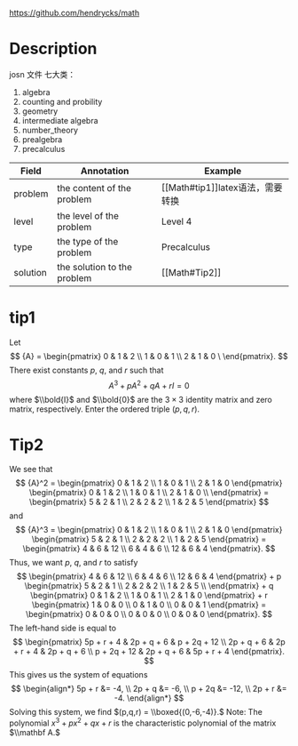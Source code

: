 https://github.com/hendrycks/math
# Description
josn 文件
七大类：
1. algebra
2. counting and probility
3. geometry
4. intermediate algebra
5. number_theory
6. prealgebra
7. precalculus

| Field    | Annotation                  | Example                   |
| -------- | --------------------------- | ------------------------- |
| problem  | the content of the problem  | [[Math#tip1]]latex语法，需要转换 |
| level    | the level of the problem    | Level 4                   |
| type     | the type of the problem     | Precalculus               |
| solution | the solution to the problem | [[Math#Tip2]]             |
# tip1
Let
$$
{A} = 
\begin{pmatrix}
0 & 1 & 2 \\
1 & 0 & 1 \\
2 & 1 & 0 \
\end{pmatrix}.
$$
There exist constants $p$, $q$, and $r$ such that
\
$$
{A}^3 + p {A}^2 + q {A} + r {I} = {0}
$$
where $\\bold{I}$ and $\\bold{0}$ are the $3\times3$ identity matrix and zero matrix, respectively.  Enter the ordered triple $(p,q,r).$
# Tip2
We see that
$$
{A}^2 = 
\begin{pmatrix} 
0 & 1 & 2 \\
1 & 0 & 1 \\
2 & 1 & 0 
\end{pmatrix} 
\begin{pmatrix} 
0 & 1 & 2 \\
1 & 0 & 1 \\
2 & 1 & 0 \\
\end{pmatrix} = 
\begin{pmatrix} 
5 & 2 & 1 \\
2 & 2 & 2 \\
1 & 2 & 5 
\end{pmatrix}
$$
and
$$
{A}^3 = 
\begin{pmatrix}
0 & 1 & 2 \\
1 & 0 & 1 \\
2 & 1 & 0 
\end{pmatrix} 
\begin{pmatrix} 
5 & 2 & 1 \\
2 & 2 & 2 \\
1 & 2 & 5 
\end{pmatrix} = 
\begin{pmatrix} 
4 & 6 & 12 \\
6 & 4 & 6 \\
12 & 6 & 4 
\end{pmatrix}.
$$Thus, we want $p$, $q$, and $r$ to satisfy
$$
\begin{pmatrix} 
4 & 6 & 12 \\
6 & 4 & 6 \\
12 & 6 & 4 
\end{pmatrix} +
p \begin{pmatrix} 
5 & 2 & 1 \\
2 & 2 & 2 \\
1 & 2 & 5 \\
\end{pmatrix} +
q \begin{pmatrix}
0 & 1 & 2 \\
1 & 0 & 1 \\
2 & 1 & 0 
\end{pmatrix} + 
r \begin{pmatrix} 
1 & 0 & 0 \\
0 & 1 & 0 \\
0 & 0 & 1 
\end{pmatrix} = 
\begin{pmatrix} 
0 & 0 & 0 \\
0 & 0 & 0 \\
0 & 0 & 0 
\end{pmatrix}.
$$The left-hand side is equal to
$$
\begin{pmatrix} 
5p + r + 4 & 2p + q + 6 & p + 2q + 12 \\
2p + q + 6 & 2p + r + 4 & 2p + q + 6 \\
p + 2q + 12 & 2p + q + 6 & 5p + r + 4 
\end{pmatrix}.
$$This gives us the system of equations
$$
\begin{align*}
5p + r &= -4, \\
2p + q &= -6, \\
p + 2q &= -12, \\
2p + r &= -4.
\end{align*}
$$
Solving this system, we find $(p,q,r) = \\boxed{(0,-6,-4)}.$
Note: The polynomial $x^3+px^2+qx+r$ is the characteristic polynomial of the matrix $\\mathbf A.$
